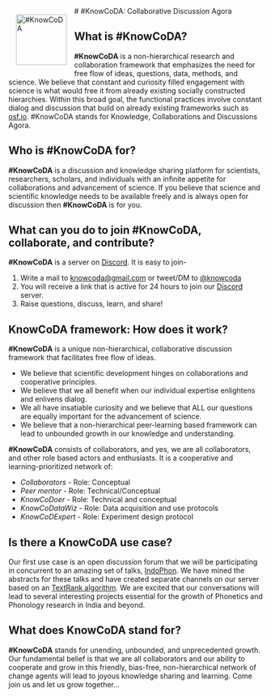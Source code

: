 <div style="float: left">
        <img align="left" img src="https://duttalab.github.io/knowcodo_logo.png" alt="#KnowCoDA" style="width: 100px; display:block; margin:15px"/>
</div>
# #KnowCoDA: Collaborative Discussion Agora

## What is #KnowCoDA?
**#KnowCoDA** is a non-hierarchical research and collaboration framework that emphasizes the need for free flow of ideas, questions, data, methods, and science. We believe that constant and curiosity filled engagement with science is what would free it from already existing socially constructed hierarchies. Within this broad goal, the functional practices involve constant dialog and discussion that build on already existing frameworks such as [osf.io](https://osf.io/). #KnowCoDA stands for Knowledge, Collaborations and Discussions Agora.


## Who is #KnowCoDA for?
**#KnowCoDA** is a discussion and knowledge sharing platform for scientists, researchers, scholars, and individuals with an infinite appetite for collaborations and advancement of science. If you believe that science and scientific knowledge needs to be available freely and is always open for discussion then **#KnowCoDA** is for you.

## What can you do to join #KnowCoDA, collaborate, and contribute?
**#KnowCoDA** is a server on [Discord](https://discord.com/). It is easy to join-

1. Write a mail to [knowcoda@gmail.com](knowcoda@gmail.com) or tweet/DM to [@knowcoda](https://twitter.com/knowcoda)
2. You will receive a link that is active for 24 hours to join our [Discord](https://discord.com/) server.
3. Raise questions, discuss, learn, and share!

## KnowCoDA framework: How does it work?
**#KnowCoDA** is a unique non-hierarchical, collaborative discussion framework that facilitates free flow of ideas. 

- We believe that scientific development hinges on collaborations and cooperative principles.
- We believe that we all benefit when our individual expertise enlightens and enlivens dialog.
- We all have insatiable curiosity and we believe that ALL our questions are equally important for the advancement of science.
- We believe that a non-hierarchical peer-learning based framework can lead to unbounded growth in our knowledge and understanding.

**#KnowCoDA** consists of collaborators, and yes, we are all collaborators, and other role based actors and enthusiasts. It is a cooperative and learning-prioritized network of:

 - *Collaborators* - Role: Conceptual
 - *Peer mentor* - Role: Technical/Conceptual
 - *KnowCoDoer* - Role: Technical and conceptual
 - *KnowCoDataWiz* - Role: Data acquisition and use protocols
 - *KnowCoDExpert* - Role: Experiment design protocol
 
## Is there a KnowCoDA use case?
 Our first use case is an open discussion forum that we will be participating in concurrent to an amazing set of talks, [IndoPhon](https://indophon.wixsite.com/india). We have mined the abstracts for these talks and have created separate channels on our server based on an [TextRank algorithm](https://towardsdatascience.com/textrank-for-keyword-extraction-by-python-c0bae21bcec0?gi=ed5f098baaea). We are excited that our conversations will lead to several interesting projects essential for the growth of Phonetics and Phonology research in India and beyond.

 
## What does KnowCoDA stand for?
**#KnowCoDA** stands for unending, unbounded, and unprecedented growth. Our fundamental belief is that we are all collaborators and our ability to cooperate and grow in this friendly, bias-free, non-hierarchical network of change agents will lead to joyous knowledge sharing and learning. Come join us and let us grow together...








